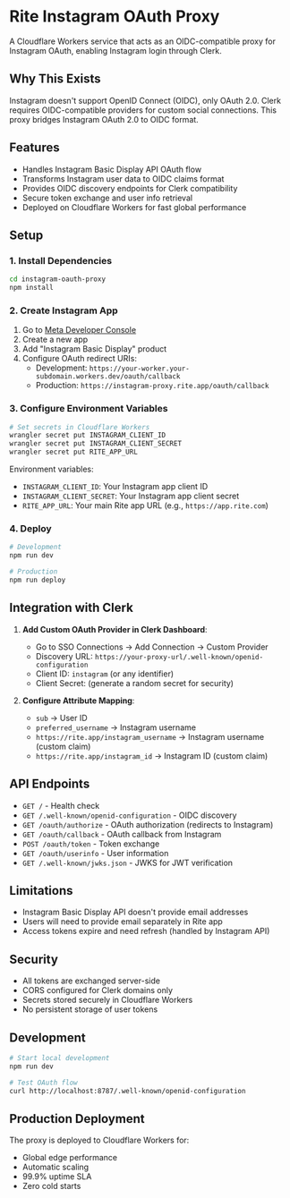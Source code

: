 # Rite Instagram OAuth Proxy

A Cloudflare Workers service that acts as an OIDC-compatible proxy for Instagram OAuth, enabling Instagram login through Clerk.

## Why This Exists

Instagram doesn't support OpenID Connect (OIDC), only OAuth 2.0. Clerk requires OIDC-compatible providers for custom social connections. This proxy bridges Instagram OAuth 2.0 to OIDC format.

## Features

- Handles Instagram Basic Display API OAuth flow
- Transforms Instagram user data to OIDC claims format
- Provides OIDC discovery endpoints for Clerk compatibility
- Secure token exchange and user info retrieval
- Deployed on Cloudflare Workers for fast global performance

## Setup

### 1. Install Dependencies

```bash
cd instagram-oauth-proxy
npm install
```

### 2. Create Instagram App

1. Go to [Meta Developer Console](https://developers.facebook.com/)
2. Create a new app
3. Add "Instagram Basic Display" product
4. Configure OAuth redirect URIs:
   - Development: `https://your-worker.your-subdomain.workers.dev/oauth/callback`
   - Production: `https://instagram-proxy.rite.app/oauth/callback`

### 3. Configure Environment Variables

```bash
# Set secrets in Cloudflare Workers
wrangler secret put INSTAGRAM_CLIENT_ID
wrangler secret put INSTAGRAM_CLIENT_SECRET
wrangler secret put RITE_APP_URL
```

Environment variables:
- `INSTAGRAM_CLIENT_ID`: Your Instagram app client ID
- `INSTAGRAM_CLIENT_SECRET`: Your Instagram app client secret  
- `RITE_APP_URL`: Your main Rite app URL (e.g., `https://app.rite.com`)

### 4. Deploy

```bash
# Development
npm run dev

# Production
npm run deploy
```

## Integration with Clerk

1. **Add Custom OAuth Provider in Clerk Dashboard**:
   - Go to SSO Connections → Add Connection → Custom Provider
   - Discovery URL: `https://your-proxy-url/.well-known/openid-configuration`
   - Client ID: `instagram` (or any identifier)
   - Client Secret: (generate a random secret for security)

2. **Configure Attribute Mapping**:
   - `sub` → User ID
   - `preferred_username` → Instagram username
   - `https://rite.app/instagram_username` → Instagram username (custom claim)
   - `https://rite.app/instagram_id` → Instagram ID (custom claim)

## API Endpoints

- `GET /` - Health check
- `GET /.well-known/openid-configuration` - OIDC discovery
- `GET /oauth/authorize` - OAuth authorization (redirects to Instagram)
- `GET /oauth/callback` - OAuth callback from Instagram
- `POST /oauth/token` - Token exchange
- `GET /oauth/userinfo` - User information
- `GET /.well-known/jwks.json` - JWKS for JWT verification

## Limitations

- Instagram Basic Display API doesn't provide email addresses
- Users will need to provide email separately in Rite app
- Access tokens expire and need refresh (handled by Instagram API)

## Security

- All tokens are exchanged server-side
- CORS configured for Clerk domains only
- Secrets stored securely in Cloudflare Workers
- No persistent storage of user tokens

## Development

```bash
# Start local development
npm run dev

# Test OAuth flow
curl http://localhost:8787/.well-known/openid-configuration
```

## Production Deployment

The proxy is deployed to Cloudflare Workers for:
- Global edge performance
- Automatic scaling
- 99.9% uptime SLA
- Zero cold starts
